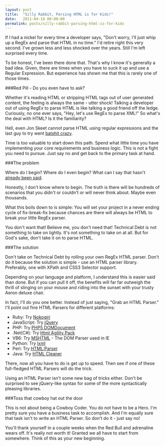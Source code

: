 ```yaml
---
layout: post
title:  "Silly Rabbit, Parsing HTML is for Kids!"
date:   2011-04-18 00:00:00
permalink: posts/silly-rabbit-parsing-html-is-for-kids
---
```


If I had a nickel for every time a developer says, "Don't worry, I'll just whip up a RegEx and parse that HTML in no time." I'd retire right this very second. I've grown less and less shocked over the years. Still I'm left surprised every time.

To be honest, I've been there done that. That's why I know it's generally a bad idea. Given, there are times when you have to suck it up and use a Regular Expression. But experience has shown me that this is rarely one of those times.

###Red Pill - Do you even have to ask?

Whether it's reading HTML or stripping HTML tags out of user generated content, the feeling is always the same - utter shock!
Talking a developer out of using RegEx to parse HTML is like talking a good friend off the ledge. Curiously, no one ever says, "Hey, let's use RegEx to parse XML!" So what's the deal with HTML? Is it the familiarity?

Hell, even Jon Skeet cannot parse HTML using regular expressions and the last guy to try went [batshit crazy][1].

Time is too valuable to start down this path. Spend what little time you have implementing your core requirements and business logic. This is not a fight you need to pursue. Just say no and get back to the primary task at hand.

###The problem

Where do I begin? Where do I even begin? What can I say that hasn't [already been said][2].

Honestly, I don't know where to begin. The truth is there will be hundreds of scenarios that you didn't or couldn't or will never think about. Maybe even thousands.

What this boils down to is simple: You will set your project in a never ending cycle of fix-break-fix because chances are there will always be HTML to break your little RegEx parser.

You don't want that! Believe me, you don't need that! Technical Debt is not something to take on lightly. It's not something to take on at all. But for God's sake, don't take it on to parse HTML.

###The solution

Don't take on Technical Debt by rolling your own RegEx HTML parser. Don't do it because the solution is simple - use an HTML parser library. Preferably, one with XPath and CSS3 Selector support.

Depending on your language and platform, I understand this is easier said than done. But if you can pull it off, the benefits will far far outweigh the thrill of slinging on your mouse and riding into the sunset with your trusty Aeron deluxe chair.

In fact, I'll do you one better. Instead of just saying, "Grab an HTML Parser." I'll point out fine HTML Parsers for different platforms:

 - Ruby: Try [Nokogiri][3]
 - JavaScript: Try [jQuery][4]
 - PHP: Try [PHP5 DOMDocument][5]
 - .Net(C#): Try [Html Agility Pack][6]
 - VB6: Try [MSHTML][7] - The DOM Parser used in IE
 - Python: Try [lxml][8]
 - Perl: Try [HTML:Parser][9]
 - Java: Try [HTML Cleaner][10]

There, now all you have to do is get up to speed. Then see if one of these full-fledged HTML Parsers will do the trick.

Using an HTML Parser isn't some new bag of tricks either. Don't be surprised to see jQuery-like syntax for some of the more syntactically pleasing libraries.

###Toss that cowboy hat out the door

This is not about being a Cowboy Coder. You do not have to be a Hero. I'm pretty sure you have a business task to accomplish. And I'm equally sure that task isn't to write an HTML Parser. So don't do it - just say no!

You'll thank yourself in a couple weeks when the Red Bull and adrenaline wears off. It's really not worth it! Granted we all have to start from somewhere. Think of this as your new beginning.


  [1]: http://www.codinghorror.com/blog/2009/11/parsing-html-the-cthulhu-way.html
  [2]: http://stackoverflow.com/questions/1732348/regex-match-open-tags-except-xhtml-self-contained-tags#answer-1732454
  [3]: http://nokogiri.org/
  [4]: http://jquery.com/
  [5]: http://docs.php.net/manual/en/domdocument.loadhtml.php
  [6]: http://htmlagilitypack.codeplex.com/
  [7]: http://www.codeguru.com/vb/vb_internet/html/article.php/c4815
  [8]: http://lxml.de/xpathxslt.html
  [9]: http://search.cpan.org/~gaas/HTML-Parser-3.68/Parser.pm
  [10]: http://htmlcleaner.sourceforge.net/
